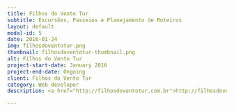 ```yaml
---
title: Filhos do Vento Tur
subtitle: Excursões, Passeios e Planejamento de Roteiros
layout: default
modal-id: 5
date: 2016-01-24
img: filhosdoventotur.png
thumbnail: filhosdoventotur-thumbnail.png
alt: Filhos do Vento Tur
project-start-date: January 2016
project-end-date: Ongoing
client: Filhos do Vento Tur
category: Web developer
description: <a href="http://filhosdoventotur.com.br">http://filhosdoventotur.com.br</a><br />Tourism site, with events, pictures, projects and services. Based on Rio de Janeiro.

---
```

